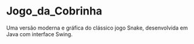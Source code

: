 # Jogo_da_Cobrinha
Uma versão moderna e gráfica do clássico jogo Snake, desenvolvida em Java com interface Swing.
